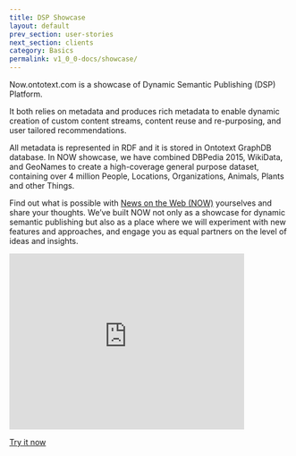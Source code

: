 ```yaml
---
title: DSP Showcase
layout: default
prev_section: user-stories
next_section: clients
category: Basics
permalink: v1_0_0-docs/showcase/
---
```

Now.ontotext.com is a showcase of Dynamic Semantic Publishing (DSP) Platform.

It both relies on metadata and produces rich metadata to еnable dynamic creation of custom content streams, content reuse and re-purposing, and user tailored recommendations.

All metadata is represented in RDF and it is stored in Ontotext GraphDB database. In NOW showcase, we have combined DBPedia 2015, WikiData, and GeoNames to create a high-coverage general purpose dataset, containing over 4 million People, Locations, Organizations, Animals, Plants and other Things.

Find out what is possible with [News on the Web (NOW)](http://now.ontotext.com) yourselves and share your thoughts. We’ve built NOW not only as a showcase for dynamic semantic publishing but also as a place where we will experiment with new features and approaches, and engage you as equal partners on the level of ideas and insights.

<iframe width="420" height="315" src="https://www.youtube.com/embed/e6SSgHMYzuk" frameborder="0" allowfullscreen></iframe>

[Try it now](http://now.ontotext.com)
